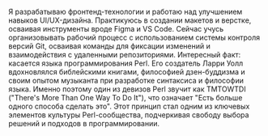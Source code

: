 Я разрабатываю фронтенд-технологии и работаю над улучшением навыков UI/UX-дизайна. Практикуюсь в создании макетов и верстке, осваивая инструменты вроде Figma и VS Code. Сейчас учусь организовывать рабочий процесс с использованием системы контроля версий Git, осваивая команды для фиксации изменений и взаимодействия с удаленными репозиториями.
Интересный факт: касается языка программирования Perl. Его создатель Ларри Уолл вдохновлялся библейскими книгами, философией дзен-буддизма и своим опытом музыканта при разработке синтаксиса и философии языка. Именно поэтому один из девизов Perl звучит как TMTOWTDI ("There's More Than One Way To Do It"), что означает "Есть больше одного способа сделать это". Этот принцип стал одним из ключевых элементов культуры Perl-сообщества, подчеркивая свободу выбора решений и подходов в программировании.